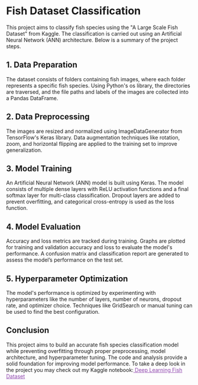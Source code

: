 # Fish Dataset Classification 
This project aims to classify fish species using the "A Large Scale Fish Dataset" from Kaggle. The classification is carried out using an Artificial Neural Network (ANN) architecture. Below is a summary of the project steps.

## 1. Data Preparation
The dataset consists of folders containing fish images, where each folder represents a specific fish species.
Using Python's os library, the directories are traversed, and the file paths and labels of the images are collected into a Pandas DataFrame.
## 2. Data Preprocessing
The images are resized and normalized using ImageDataGenerator from TensorFlow's Keras library.
Data augmentation techniques like rotation, zoom, and horizontal flipping are applied to the training set to improve generalization.
## 3. Model Training
An Artificial Neural Network (ANN) model is built using Keras.
The model consists of multiple dense layers with ReLU activation functions and a final softmax layer for multi-class classification.
Dropout layers are added to prevent overfitting, and categorical cross-entropy is used as the loss function.
## 4. Model Evaluation
Accuracy and loss metrics are tracked during training.
Graphs are plotted for training and validation accuracy and loss to evaluate the model's performance.
A confusion matrix and classification report are generated to assess the model’s performance on the test set.
## 5. Hyperparameter Optimization
The model's performance is optimized by experimenting with hyperparameters like the number of layers, number of neurons, dropout rate, and optimizer choice.
Techniques like GridSearch or manual tuning can be used to find the best configuration.
## Conclusion
This project aims to build an accurate fish species classification model while preventing overfitting through proper preprocessing, model architecture, and hyperparameter tuning. The code and analysis provide a solid foundation for improving model performance. To take a deep look in the project you may check out my Kaggle notebook:<a href="https://www.kaggle.com/code/belizyazici/deeplearning-fishdataset" target="_blank" rel="noreferrer" style="color: #8e44ad;"> Deep Learning Fish Dataset </a>
